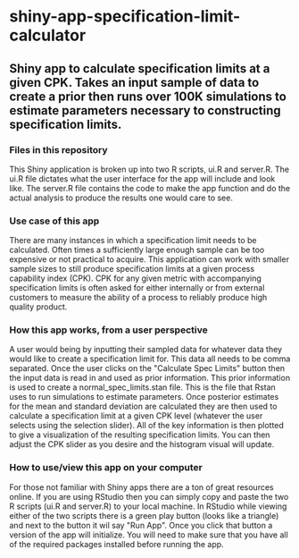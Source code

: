 # shiny-app-specification-limit-calculator

## Shiny app to calculate specification limits at a given CPK. Takes an input sample of data to create a prior then runs over 100K simulations to estimate parameters necessary to constructing specification limits.

### Files in this repository 
This Shiny application is broken up into two R scripts, ui.R and server.R. The ui.R file dictates what the user interface for the app will include and look like. The server.R file contains the code to make the app function and do the actual analysis to produce the results one would care to see. 

### Use case of this app
There are many instances in which a specification limit needs to be calculated. Often times a sufficiently large enough sample can be too expensive or not practical to acquire. This application can work with smaller sample sizes to still produce specification limits at a given process capability index (CPK). CPK for any given metric with accompanying specification limits is often asked for either internally or from external customers to measure the ability of a process to reliably produce high quality product. 

### How this app works, from a user perspective  
A user would being by inputting their sampled data for whatever data they would like to create a specification limit for. This data all needs to be comma separated. Once the user clicks on the "Calculate Spec Limits" button then the input data is read in and used as prior information. This prior information is used to create a normal_spec_limits.stan file. This is the file that Rstan uses to run simulations to estimate parameters. Once posterior estimates for the mean and standard deviation are calculated they are then used to calculate a specification limit at a given CPK level (whatever the user selects using the selection slider). All of the key information is then plotted to give a visualization of the resulting specification limits. You can then adjust the CPK slider as you desire and the histogram visual will update. 

### How to use/view this app on your computer 
For those not familiar with Shiny apps there are a ton of great resources online. If you are using RStudio then you can simply copy and paste the two R scripts (ui.R and server.R) to your local machine. In RStudio while viewing either of the two scripts there is a green play button (looks like a triangle) and next to the button it wil say "Run App". Once you click that button a version of the app will initialize. You will need to make sure that you have all of the required packages installed before running the app. 

